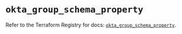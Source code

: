 # `okta_group_schema_property`

Refer to the Terraform Registry for docs: [`okta_group_schema_property`](https://registry.terraform.io/providers/okta/okta/4.6.3/docs/resources/group_schema_property).
